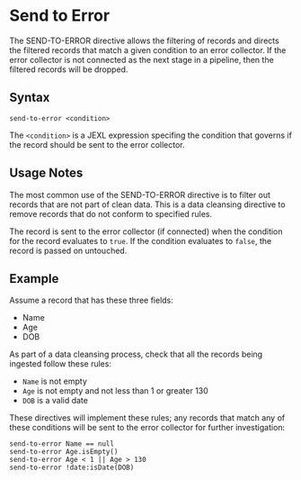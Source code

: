# Send to Error

The SEND-TO-ERROR directive allows the filtering of records and directs the filtered
records that match a given condition to an error collector. If the error collector is not
connected as the next stage in a pipeline, then the filtered records will be dropped.


## Syntax
```
send-to-error <condition>
```

The `<condition>` is a JEXL expression specifing the condition that governs if the record
should be sent to the error collector.


## Usage Notes

The most common use of the SEND-TO-ERROR directive is to filter out records that are not
part of clean data. This is a data cleansing directive to remove records that do not
conform to specified rules.

The record is sent to the error collector (if connected) when the condition for the record
evaluates to `true`. If the condition evaluates to `false`, the record is passed on
untouched.

## Example

Assume a record that has these three fields:

* Name
* Age
* DOB

As part of a data cleansing process, check that all the records being ingested follow
these rules:

* `Name` is not empty
* `Age` is not empty and not less than 1 or greater 130
* `DOB` is a valid date

These directives will implement these rules; any records that match any of these
conditions will be sent to the error collector for further investigation:

```
send-to-error Name == null
send-to-error Age.isEmpty()
send-to-error Age < 1 || Age > 130
send-to-error !date:isDate(DOB)
```
